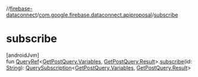 //[firebase-dataconnect](../../index.md)/[com.google.firebase.dataconnect.apiproposal](index.md)/[subscribe](subscribe.md)

# subscribe

[androidJvm]\
fun [QueryRef](-query-ref/index.md)&lt;[GetPostQuery.Variables](-get-post-query/-variables/index.md), [GetPostQuery.Result](-get-post-query/-result/index.md)&gt;.[subscribe](subscribe.md)(id: [String](https://kotlinlang.org/api/latest/jvm/stdlib/kotlin/-string/index.html)): [QuerySubscription](-query-subscription/index.md)&lt;[GetPostQuery.Variables](-get-post-query/-variables/index.md), [GetPostQuery.Result](-get-post-query/-result/index.md)&gt;
